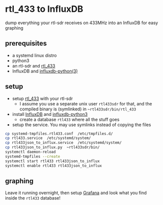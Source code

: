 # rtl_433 to InfluxDB

dump everything your rtl-sdr receives on 433MHz into an InfluxDB for easy graphing

## prerequisites

- a systemd linux distro
- python3
- an rtl-sdr and [rtl_433](https://github.com/merbanan/rtl_433)
- InfluxDB and [influxdb-python(3)](https://github.com/influxdata/influxdb-python)

## setup

- setup [rtl_433](https://github.com/merbanan/rtl_433) with your rtl-sdr
    - I assume you use a separate unix user `rtl433sdr` for that, and the compiled binary is (symlinked) in `~rtl433sdr/bin/rtl_433`
- install [InfluxDB](https://github.com/influxdata/influxdb) and [influxdb-python3](https://github.com/influxdata/influxdb-python)
    - create a database `rtl433` where all the stuff goes
- setup the service. You may use symlinks instead of copying the files
~~~sh
cp systemd-tmpfiles.rtl433.conf  /etc/tmpfiles.d/
cp rtl433.service  /etc/systemd/system/
cp rtl433json_to_influx.service  /etc/systemd/system/
cp rtl433json_to_influx.py  ~rtl433sdr/bin/
systemctl daemon-reload
systemd-tmpfiles --create
systemctl start rtl433 rtl433json_to_influx
systemctl enable rtl433 rtl433json_to_influx
~~~

## graphing

Leave it running overnight, then setup [Grafana](https://github.com/grafana/grafana) and look what you find inside the `rtl433` database!

